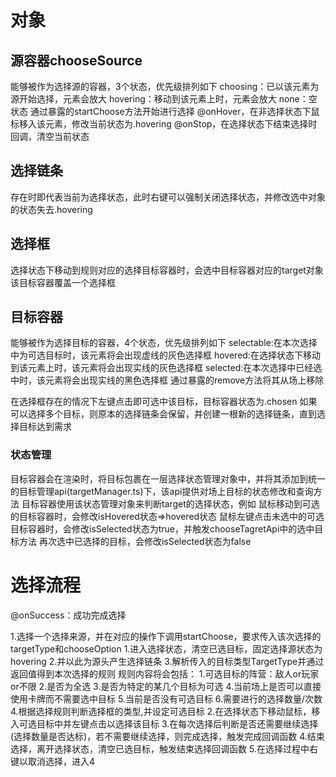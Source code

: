 # 对象

## 源容器chooseSource

能够被作为选择源的容器，3个状态，优先级排列如下
    choosing：已以该元素为源开始选择，元素会放大
    hovering：移动到该元素上时，元素会放大
    none：空状态
通过暴露的startChoose方法开始进行选择
@onHover，在非选择状态下鼠标移入该元素，修改当前状态为.hovering
@onStop，在选择状态下结束选择时回调，清空当前状态

## 选择链条

存在时即代表当前为选择状态，此时右键可以强制关闭选择状态，并修改选中对象的状态失去.hovering

## 选择框

选择状态下移动到规则对应的选择目标容器时，会选中目标容器对应的target对象
该目标容器覆盖一个选择框

## 目标容器

能够被作为选择目标的容器，4个状态，优先级排列如下
    selectable:在本次选择中为可选目标时，该元素将会出现虚线的灰色选择框
    hovered:在选择状态下移动到该元素上时，该元素将会出现实线的灰色选择框
    selected:在本次选择中已经选中时，该元素将会出现实线的黑色选择框
通过暴露的remove方法将其从场上移除

在选择框存在的情况下左键点击即可选中该目标，目标容器状态为.chosen
如果可以选择多个目标，则原本的选择链条会保留，并创建一根新的选择链条，直到选择目标达到需求

### 状态管理

目标容器会在渲染时，将目标包裹在一层选择状态管理对象中，并将其添加到统一的目标管理api(targetManager.ts)下，该api提供对场上目标的状态修改和查询方法
目标容器使用该状态管理对象来判断target的选择状态，例如
    鼠标移动到可选的目标容器时，会修改isHovered状态=>hovered状态
    鼠标左键点击未选中的可选目标容器时，会修改isSelected状态为true，并触发chooseTagretApi中的选中目标方法
    再次选中已选择的目标，会修改isSelected状态为false

# 选择流程

@onSuccess：成功完成选择

1.选择一个选择来源，并在对应的操作下调用startChoose，要求传入该次选择的targetType和chooseOption
    1.进入选择状态，清空已选目标，固定选择源状态为hovering
    2.并以此为源头产生选择链条
    3.解析传入的目标类型TargetType并通过返回值得到本次选择的规则
        规则内容将会包括：
            1.可选目标的阵营：敌人or玩家or不限
            2.是否为全选
            3.是否为特定的某几个目标为可选
            4.当前场上是否可以直接使用卡牌而不需要选中目标
            5.当前是否没有可选目标
            6.需要进行的选择数量/次数
    4.根据选择规则判断选择框的类型,并设定可选目标
2.在选择状态下移动鼠标，移入可选目标中并左键点击以选择该目标
3.在每次选择后判断是否还需要继续选择(选择数量是否达标)，若不需要继续选择，则完成选择，触发完成回调函数
4.结束选择，离开选择状态，清空已选目标，触发结束选择回调函数
5.在选择过程中右键以取消选择，进入4



